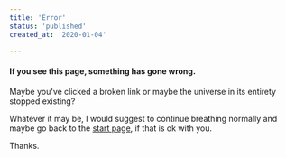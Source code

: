 ```yaml
---
title: 'Error'
status: 'published'
created_at: '2020-01-04'

---
```


#### If you see this page, something has gone wrong. 

Maybe you've clicked a broken link or maybe the universe in its entirety stopped existing?

Whatever it may be, I would suggest to continue breathing normally and maybe go back to the [start page](/), if that is ok with you.

Thanks.